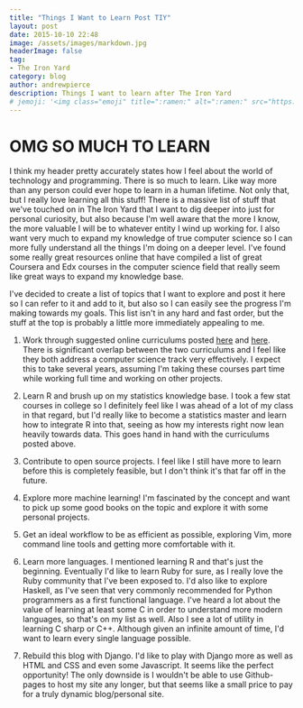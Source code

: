 ```yaml
---
title: "Things I Want to Learn Post TIY"
layout: post
date: 2015-10-10 22:48
image: /assets/images/markdown.jpg
headerImage: false
tag:
- The Iron Yard
category: blog
author: andrewpierce
description: Things I want to learn after The Iron Yard
# jemoji: '<img class="emoji" title=":ramen:" alt=":ramen:" src="https://assets.github.com/images/icons/emoji/unicode/1f35c.png" height="20" width="20" align="absmiddle">'
---
```


# OMG SO MUCH TO LEARN

I think my header pretty accurately states how I feel about the world of technology
and programming. There is so much to learn. Like way more than any person could
ever hope to learn in a human lifetime. Not only that, but I really love learning
all this stuff! There is a massive list of stuff that we've touched on in
The Iron Yard that I want to dig deeper into just for personal curiosity, but also
because I'm well aware that the more I know, the more valuable I will be to whatever
entity I wind up working for. I also want very much to expand my knowledge of true
computer science so I can more fully understand all the things I'm doing on a deeper
level. I've found some really great resources online that have compiled a list of
great Coursera and Edx courses in the computer science field that really seem like
great ways to expand my knowledge base.

I've decided to create a list of topics that I want to explore and post it here so
I can refer to it and add to it, but also so I can easily see the progress I'm making
towards my goals. This list isn't in any hard and fast order, but the stuff at the
top is probably a little more immediately appealing to me.


1. Work through suggested online curriculums posted [here](http://blog.agupieware.com/2014/05/online-learning-bachelors-level.html) and
[here](https://github.com/open-source-society/computer-science).
There is significant overlap between the two curriculums and I feel like they both
address a computer science track very effectively. I expect
this to take several years, assuming I'm taking these courses part time while
working full time and working on other projects.

2. Learn R and brush up on my statistics knowledge base. I took a few stat courses
in college so I definitely feel like I was ahead of a lot of my class in that regard,
but I'd really like to become a statistics master and learn how to integrate R
into that, seeing as how my interests right now lean heavily towards data. This goes
hand in hand with the curriculums posted above.

3. Contribute to open source projects. I feel like I still have more to learn before
this is completely feasible, but I don't think it's that far off in the future.

4. Explore more machine learning! I'm fascinated by the concept and want to pick up
some good books on the topic and explore it with some personal projects.

5. Get an ideal workflow to be as efficient as possible, exploring Vim, more command
line tools and getting more comfortable with it.

6. Learn more languages. I mentioned learning R and that's just the beginning.
Eventually I'd like to learn Ruby for sure, as I really love the Ruby community
that I've been exposed
to. I'd also like to explore Haskell, as I've seen that very commonly recommended
for Python programmers as a first functional language. I've heard a lot about the
value of learning at least some C in order to understand more modern languages,
so that's on my list as well. Also I see a lot of utility in learning C sharp or
C++. Although given an infinite amount of  time, I'd want to learn every single
language possible.

7. Rebuild this blog with Django. I'd like to play with Django more as well as
HTML and CSS and even some Javascript. It seems like the perfect opportunity! The
only downside is I wouldn't be able to use Github-pages to host my site any longer,
but that seems like a small price to pay for a truly dynamic blog/personal site.
